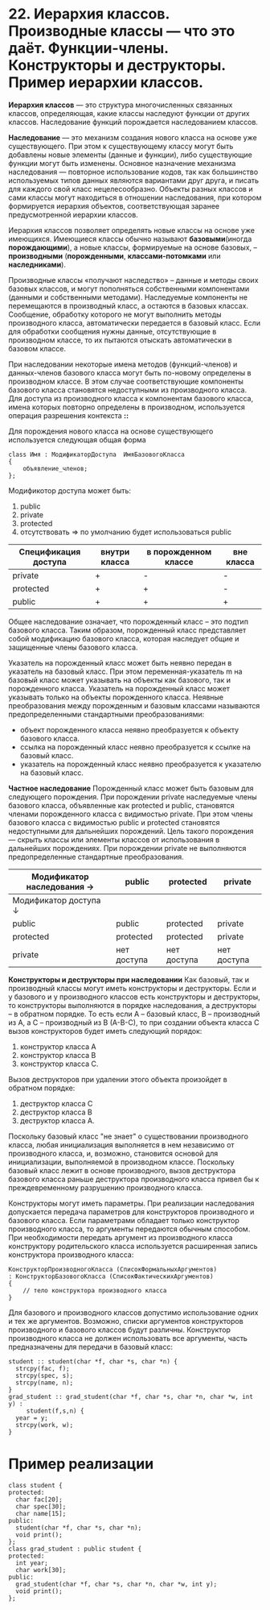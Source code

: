 # 22. Иерархия классов. Производные классы — что это даёт. Функции-члены. Конструкторы и деструкторы. Пример иерархии классов.

**Иерархия классов** — это структура многочисленных связанных классов,
определяющая, какие классы наследуют функции от других классов.
Наследование функций порождается наследованием классов.

**Наследование** — это механизм создания нового класса на основе уже существующего.
При этом к существующему классу могут быть добавлены новые элементы (данные и функции),
либо существующие функции могут быть изменены. Основное назначение механизма
наследования — повторное использование кодов, так как большинство используемых типов 
данных являются вариантами друг друга, и писать для каждого свой класс нецелесообразно.
Объекты разных классов и сами классы могут находиться в отношении наследования, при 
котором формируется иерархия объектов, соответствующая заранее предусмотренной иерархии классов.

Иерархия классов позволяет определять новые классы на основе уже имеющихся. Имеющиеся
классы обычно называют **базовыми**(иногда **порождающими**), а новые классы, формируемые
на основе базовых, – **производными** (**порожденными**, **классами-потомками** или **наследниками**).

Производные классы «получают наследство» – данные и методы своих базовых классов, и могут
пополняться собственными компонентами (данными и собственными методами). Наследуемые
компоненты не перемещаются в производный класс, а остаются в базовых классах. Сообщение,
обработку которого не могут выполнить методы производного класса, автоматически передается
в базовый класс. Если для обработки сообщения нужны данные, отсутствующие в производном классе,
то их пытаются отыскать автоматически в базовом классе.

При наследовании некоторые имена методов (функций-членов) и данных-членов базового класса могут
быть по-новому определены в производном классе. В этом случае соответствующие компоненты базового
класса становятся недоступными из производного класса. Для доступа из производного класса к
компонентам базового класса, имена которых повторно определены в производном, используется
операция разрешения контекста **::**

Для порождения нового класса на основе существующего используется следующая общая форма
```
сlass Имя : МодификаторДоступа  ИмяБазовогоКласса
{ 
	объявление_членов;
};
```

Модификотор доступа может быть:
1. public
2. private
3. protected
4. отсутствовать => по умолчанию будет использоваться public

| Спецификация доступа | внутри класса | в порожденном классе | вне класса |
| -------------------- | ------------- | -------------------- | ---------- |
| private              |       +       |           -          |     -      |
| protected            |       +       |           +          |     -      |
| public               |       +       |           +          |     +      |

Общее наследование означает, что порожденный класс – это подтип базового класса. Таким образом,
порожденный класс представляет собой модификацию базового класса, которая наследует общие и
защищенные члены базового класса.

Указатель на порожденный класс может быть неявно передан в указатель на базовый класс. При 
этом переменная-указатель m на базовый класс может указывать на объекты как базового, так и порожденного класса.
Указатель на порожденный класс может указывать только на объекты порожденного класса.
Неявные преобразования между порожденным и базовым классами называются предопределенными
стандартными преобразованиями:
* объект порожденного класса неявно преобразуется к объекту базового класса.
* ссылка на порожденный класс неявно преобразуется к ссылке на базовый класс.
* указатель на порожденный класс неявно преобразуется к указателю на базовый класс.

**Частное наследование**
Порожденный класс может быть базовым для следующего порождения. При порождении private наследуемые члены
базового класса, объявленные как protected и public, становятся членами порожденного класса с видимостью
private. При этом члены базового класса с видимостью public и protected становятся недоступными для
дальнейших порождений. Цель такого порождения — скрыть классы или элементы классов от использования в
дальнейших порождениях. При порождении private не выполняются предопределенные стандартные преобразования.

| Модификатор наследования → | public      | protected   | private    |
| -------------------------- | ----------- | ----------- | ---------- |
| Модификатор доступа ↓          |             |             |            |
| public                     | public      | protected   | private    |
| protected                  | protected   | protected   | private    |
| private                    | нет доступа | нет доступа |нет доступа |

**Конструкторы и деструкторы при наследовании**
Как базовый, так и производный классы могут иметь конструкторы и деструкторы.
Если и у базового и у производного классов есть конструкторы и деструкторы, то конструкторы выполняются в порядке
наследования, а деструкторы – в обратном порядке. То есть если А – базовый класс, В – производный из А, а С – производный
из В (А-В-С), то при создании объекта класса С вызов конструкторов будет иметь следующий порядок:
1. конструктор класса А
2. конструктор класса В
3. конструктор класса С.

Вызов деструкторов при удалении этого объекта произойдет в обратном порядке:
1. деструктор класса С
2. деструктор класса В
3. деструктор класса А.

Поскольку базовый класс "не знает" о существовании производного класса, любая инициализация выполняется в нем
независимо от производного класса, и, возможно, становится основой для инициализации, выполняемой в производном
классе. Поскольку базовый класс лежит в основе производного, вызов деструктора базового класса раньше деструктора
производного класса привел бы к преждевременному разрушению производного класса.

Конструкторы могут иметь параметры. При реализации наследования допускается передача параметров для
конструкторов производного и базового класса. Если параметрами обладает только конструктор производного
класса, то аргументы передаются обычным способом. При необходимости передать аргумент из производного
класса конструктору родительского класса используется расширенная запись конструктора производного класса:
```
КонструкторПроизводногоКласса (СписокФормальныхАргументов)
: КонструкторБазовогоКласса (СписокФактическихАргументов)
{ 
	// тело конструктора производного класса 
}
```

Для базового и производного классов допустимо использование одних и тех же аргументов. Возможно, списки аргументов
конструкторов производного и базового классов будут различны.
Конструктор производного класса не должен использовать все аргументы, часть предназначены для передачи в базовый класс:
```
student :: student(char *f, char *s, char *n) {
  strcpy(fac, f);
  strcpy(spec, s);
  strcpy(name, n);
}
grad_student :: grad_student(char *f, char *s, char *n, char *w, int y) :
     student(f,s,n) {
  year = y;
  strcpy(work, w);
}
```

# Пример реализации
```
class student {
protected:
  char fac[20];
  char spec[30];
  char name[15];
public:
  student(char *f, char *s, char *n);
  void print();
};
class grad_student : public student {
protected:
  int year;
  char work[30];
public:
  grad_student(char *f, char *s, char *n, char *w, int y);
  void print();
};
```
